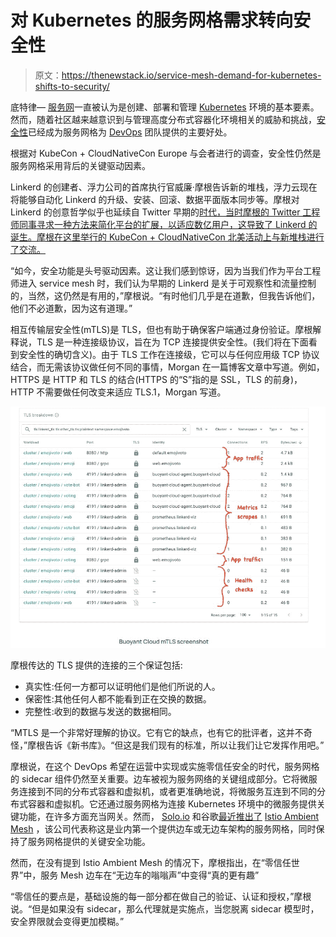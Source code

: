 # 对 Kubernetes 的服务网格需求转向安全性

> 原文：<https://thenewstack.io/service-mesh-demand-for-kubernetes-shifts-to-security/>

底特律— [服务网](https://thenewstack.io/category/service-mesh/)一直被认为是创建、部署和管理 [Kubernetes](https://thenewstack.io/category/kubernetes/) 环境的基本要素。然而，随着社区越来越意识到与管理高度分布式容器化环境相关的威胁和挑战，[安全性](https://thenewstack.io/category/security/)已经成为服务网格为 [DevOps](https://thenewstack.io/category/devops/) 团队提供的主要好处。

根据对 KubeCon + CloudNativeCon Europe 与会者进行的调查，安全性仍然是服务网格采用背后的关键驱动因素。

Linkerd 的创建者、浮力公司的首席执行官威廉·摩根告诉新的堆栈，浮力云现在将能够自动化 Linkerd 的升级、安装、回滚、数据平面版本同步等。摩根对 Linkerd 的创意哲学似乎也延续自 Twitter 早期的[时代，当时摩根的 Twitter 工程师同事寻求一种方法来简化平台的扩展，以适应数亿用户，这导致了 Linkerd 的诞生。摩根在这里举行的 KubeCon + CloudNativeCon 北美活动上与新堆栈进行了交流。](https://thenewstack.simplecast.com/episodes/buoyant-ceo-on-linkerds-origins-during-twitters-heady-early-days)

“如今，安全功能是头号驱动因素。这让我们感到惊讶，因为当我们作为平台工程师进入 service mesh 时，我们认为早期的 Linkerd 是关于可观察性和流量控制的，当然，这仍然是有用的，”摩根说。“有时他们几乎是在道歉，但我告诉他们，他们不必道歉，因为这有道理。”

相互传输层安全性(mTLS)是 TLS，但也有助于确保客户端通过身份验证。摩根解释说，TLS 是一种连接级协议，旨在为 TCP 连接提供安全性。(我们将在下面看到安全性的确切含义)。由于 TLS 工作在连接级，它可以与任何应用级 TCP 协议结合，而无需该协议做任何不同的事情，Morgan 在一篇博客文章中写道。例如，HTTPS 是 HTTP 和 TLS 的结合(HTTPS 的“S”指的是 SSL，TLS 的前身)，HTTP 不需要做任何改变来适应 TLS.1，Morgan 写道。

![](img/af948a873b29f9e3497435905074e6ee.png)

摩根传达的 TLS 提供的连接的三个保证包括:

*   真实性:任何一方都可以证明他们是他们所说的人。
*   保密性:其他任何人都不能看到正在交换的数据。
*   完整性:收到的数据与发送的数据相同。

“MTLS 是一个非常好理解的协议。它有它的缺点，也有它的批评者，这并不奇怪，”摩根告诉《新书库》。“但这是我们现有的标准，所以让我们让它发挥作用吧。”

摩根说，在这个 DevOps 希望在运营中实现或实施零信任安全的时代，服务网格的 sidecar 组件仍然至关重要。边车被视为服务网络的关键组成部分。它将微服务连接到不同的分布式容器和虚拟机，或者更准确地说，将微服务互连到不同的分布式容器和虚拟机。它还通过服务网格为连接 Kubernetes 环境中的微服务提供关键功能，在许多方面充当网关。然而， [Solo.io](https://www.solo.io/) 和谷歌[最近推出了](https://thenewstack.io/can-you-now-safely-remove-the-service-mesh-sidecar/) [Istio Ambient Mesh](https://istio.io/latest/blog/2022/introducing-ambient-mesh/) ，该公司代表称这是业内第一个提供边车或无边车架构的服务网格，同时保持了服务网格提供的关键安全功能。

然而，在没有提到 Istio Ambient Mesh 的情况下，摩根指出，在“零信任世界”中，服务 Mesh 边车在“无边车的嗡嗡声”中变得“真的更有趣”

“零信任的要点是，基础设施的每一部分都在做自己的验证、认证和授权，”摩根说。“但是如果没有 sidecar，那么代理就是实施点，当您脱离 sidecar 模型时，安全界限就会变得更加模糊。”

<svg xmlns:xlink="http://www.w3.org/1999/xlink" viewBox="0 0 68 31" version="1.1"><title>Group</title> <desc>Created with Sketch.</desc></svg>